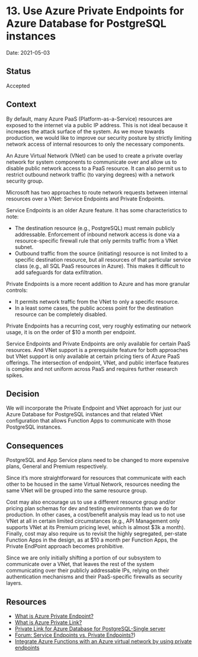 # 13. Use Azure Private Endpoints for Azure Database for PostgreSQL instances

Date: 2021-05-03

## Status

Accepted

## Context

By default, many Azure PaaS (Platform-as-a-Service) resources are exposed to the internet via a public IP address. This is not ideal because it increases the attack surface of the system. As we move towards production, we would like to improve our security posture by strictly limiting network access of internal resources to only the necessary components.

An Azure Virtual Network (VNet) can be used to create a private overlay network for system components to communicate over and allow us to disable public network access to a PaaS resource. It can also permit us to restrict outbound network traffic (to varying degrees) with a network security group.

Microsoft has two approaches to route network requests between internal resources over a VNet: Service Endpoints and Private Endpoints.

Service Endpoints is an older Azure feature. It has some characteristics to note:

- The destination resource (e.g., PostgreSQL) must remain publicly addressable. Enforcement of inbound network access is done via a resource-specific firewall rule that only permits traffic from a VNet subnet.
- Outbound traffic from the source (initiating) resource is not limited to a specific destination resource, but all resources of that particular service class (e.g., all SQL PaaS resources in Azure). This makes it difficult to add safeguards for data exfiltration.

Private Endpoints is a more recent addition to Azure and has more granular controls:

- It permits network traffic from the VNet to only a specific resource.
- In a least some cases, the public access point for the destination resource can be completely disabled.

Private Endpoints has a recurring cost, very roughly estimating our network usage, it is on the order of $10 a month per endpoint.

Service Endpoints and Private Endpoints are only available for certain PaaS resources. And VNet support is a prerequisite feature for both approaches but VNet support is only available at certain pricing tiers of Azure PaaS offerings. The intersection of endpoint, VNet, and public interface features is complex and not uniform across PaaS and requires further research spikes.
## Decision

We will incorporate the Private Endpoint and VNet approach for just our Azure Database for PostgreSQL instances and that related VNet configuration that allows Function Apps to communicate with those PostgreSQL instances.

## Consequences

PostgreSQL and App Service plans need to be changed to more expensive plans, General and Premium respectively.

Since it’s more straightforward for resources that communicate with each other to be housed in the same Virtual Network, resources needing the same VNet will be grouped into the same resource group.

Cost may also encourage us to use a different resource group and/or pricing plan schemas for dev and testing environments than we do for production. In other cases, a cost/benefit analysis may lead us to not use VNet at all in certain limited circumstances (e.g., API Management only supports VNet at its Premium pricing level, which is almost $3k a month). Finally, cost may also require us to revisit the highly segregated, per-state Function Apps in the design, as at $10 a month per Function Apps, the Private EndPoint approach becomes prohibitive.

Since we are only initially shifting a portion of our subsystem to communicate over a VNet, that leaves the rest of the system communicating over their publicly addressable IPs, relying on their authentication mechanisms and their PaaS-specific firewalls as security layers.

## Resources
- [What is Azure Private Endpoint?](https://docs.microsoft.com/en-us/azure/private-link/private-endpoint-overview)
- [What is Azure Private Link?](https://docs.microsoft.com/en-us/azure/private-link/private-link-overview)
- [Private Link for Azure Database for PostgreSQL-Single server](https://docs.microsoft.com/en-us/azure/postgresql/concepts-data-access-and-security-private-link)
- [Forum: Service Endpoints vs. Private Endpoints?](https://acloud.guru/forums/az-500-microsoft-azure-security-technologies/discussion/-M5IkN1SzQcDUNRyvaVL/Service%20endpoints%20vs.%20Private%20Endpoints%3F#:~:text=Both%20appear%20to%20allow%20a,IP%20address%20in%20your%20subnet.))
- [Integrate Azure Functions with an Azure virtual network by using private endpoints](https://docs.microsoft.com/en-us/azure/azure-functions/functions-create-vnet)
